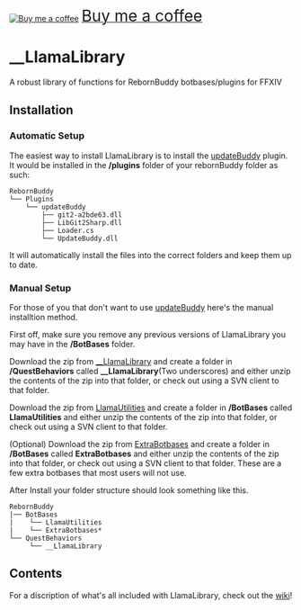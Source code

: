 <a class="bmc-button" target="_blank" href="https://www.buymeacoffee.com/soACz8y"><img src="https://cdn.buymeacoffee.com/buttons/bmc-new-btn-logo.svg" alt="Buy me a coffee"><span style="margin-left:5px;font-size:28px !important;">Buy me a coffee</span></a>

# __LlamaLibrary
A robust library of functions for RebornBuddy botbases/plugins for FFXIV

## Installation

### Automatic Setup

The easiest way to install LlamaLibrary is to install the [updateBuddy](https://loader.updatebuddy.net/UpdateBuddy.zip) plugin. It would be installed in the **/plugins** folder of your rebornBuddy folder as such:
```
RebornBuddy
└── Plugins
    └── updateBuddy
        ├── git2-a2bde63.dll
        ├── LibGit2Sharp.dll
        ├── Loader.cs
        └── UpdateBuddy.dll
```

It will automatically install the files into the correct folders and keep them up to date.

### Manual Setup

For those of you that don't want to use [updateBuddy](https://loader.updatebuddy.net/UpdateBuddy.zip) here's the manual installtion method. 

First off, make sure you remove any previous versions of LlamaLibrary you may have in the **/BotBases** folder.

Download the zip from [__LlamaLibrary](https://github.com/nt153133/__LlamaLibrary) and create a folder in **/QuestBehaviors** called **__LlamaLibrary**(Two underscores) and either unzip the contents of the zip into that folder, or check out using a SVN client to that folder.

Download the zip from [LlamaUtilities](https://github.com/nt153133/LlamaUtilities) and create a folder in **/BotBases** called **LlamaUtilities** and either unzip the contents of the zip into that folder, or check out using a SVN client to that folder.

(Optional) 
Download the zip from [ExtraBotbases](https://github.com/nt153133/ExtraBotbases) and create a folder in **/BotBases** called **ExtraBotbases** and either unzip the contents of the zip into that folder, or check out using a SVN client to that folder. These are a few extra botbases that most users will not use.

After Install your folder structure should look something like this.
```
RebornBuddy
|── BotBases
|    └── LlamaUtilities
|    └── ExtraBotbases*
└── QuestBehaviors
     └── __LlamaLibrary
```

## Contents
For a discription of what's all included with LlamaLibrary, check out the [wiki](https://github.com/nt153133/__LlamaLibrary/wiki)!
